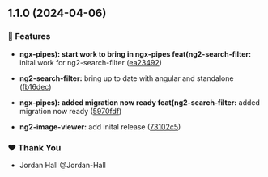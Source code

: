## 1.1.0 (2024-04-06)


### 🚀 Features

- **ngx-pipes): start work to bring in ngx-pipes feat(ng2-search-filter:** inital work for ng2-search-filter ([ea23492](https://github.com/danielglejzner/ngx-maintenance/commit/ea23492))

- **ng2-search-filter:** bring up to date with angular and standalone ([fb16dec](https://github.com/danielglejzner/ngx-maintenance/commit/fb16dec))

- **ngx-pipes): added migration now ready feat(ng2-search-filter:** added migration now ready ([5970fdf](https://github.com/danielglejzner/ngx-maintenance/commit/5970fdf))

- **ng2-image-viewer:** add inital release ([73102c5](https://github.com/danielglejzner/ngx-maintenance/commit/73102c5))


### ❤️  Thank You

- Jordan Hall @Jordan-Hall